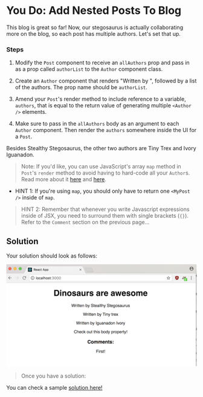 # You Do: Add Nested Posts To Blog

This blog is great so far! Now, our stegosaurus is actually collaborating more on the blog, so each post has multiple authors. Let's set that up.

### Steps

1. Modify the `Post` component to receive an `allAuthors` prop and pass in as a prop called `authorList` to the `Author` component class.

2. Create an `Author` component that renders "Written by ", followed by a list of the authors. The prop name should be `authorList`.

3. Amend your `Post`'s render method to include reference to a variable, `authors`, that is equal to the return value of generating multiple `<Author />` elements.

4. Make sure to pass in the `allAuthors` body as an argument to each `Author` component. Then render the `authors` somewhere inside the UI for a `Post`.

Besides Stealthy Stegosaurus, the other two authors are Tiny Trex and Ivory Iguanadon.


> Note: If you'd like, you can use JavaScript's array `map` method in `Post`'s `render` method to avoid having to hard-code all your `Author`s. Read more about it [here](https://developer.mozilla.org/en-US/docs/Web/JavaScript/Reference/Global_Objects/Array/map) and [here](http://cryto.net/~joepie91/blog/2015/05/04/functional-programming-in-javascript-map-filter-reduce/).

  * HINT 1: If you're using `map`, you should only have to return one `<MyPost />` inside of `map`.


> HINT 2: Remember that whenever you write Javascript expressions inside of JSX, you need to surround them with single brackets (`{}`).
Refer to the `Comment` section on the previous page...

## Solution

Your solution should look as follows:

![Solution for Project](../../projects/project-02-nested-components/SOLUTION.png)


> Once you have a solution:

You can check a sample <a href="solution-nested.html" target="_blank" >solution here!</a>
